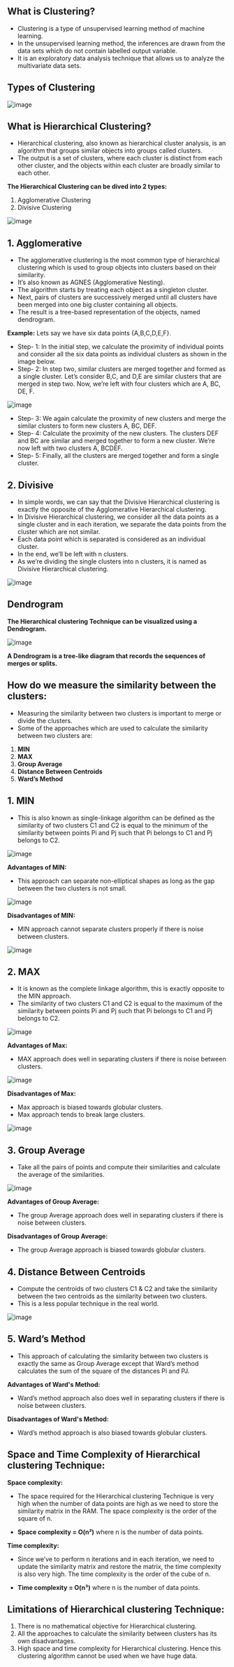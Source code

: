 ## What is Clustering?

- Clustering is a type of unsupervised learning method of machine learning.
- In the unsupervised learning method, the inferences are drawn from the data sets which do not contain labelled output variable. 
- It is an exploratory data analysis technique that allows us to analyze the multivariate data sets.

## Types of Clustering

![image](https://user-images.githubusercontent.com/63282184/134457458-2a8f77b6-3b56-476e-9d0b-a61d7cf90bc7.png)


## **What is Hierarchical Clustering?**

- Hierarchical clustering, also known as hierarchical cluster analysis, is an algorithm that groups similar objects into groups called clusters.
- The output is a set of clusters, where each cluster is distinct from each other cluster, and the objects within each cluster are broadly similar to each other.

**The Hierarchical Clustering can be dived into 2 types:**
1. Agglomerative Clustering
2. Divisive Clustering

![image](https://user-images.githubusercontent.com/63282184/134355337-737f160b-9d31-46f5-8e25-e927ba38bd14.png)



## **1. Agglomerative**

- The agglomerative clustering is the most common type of hierarchical clustering which is used to group objects into clusters based on their similarity. 
- It’s also known as AGNES (Agglomerative Nesting).
- The algorithm starts by treating each object as a singleton cluster. 
- Next, pairs of clusters are successively merged until all clusters have been merged into one big cluster containing all objects. 
- The result is a tree-based representation of the objects, named dendrogram.


**Example:** Lets say we have six data points {A,B,C,D,E,F}.
- Step- 1: In the initial step, we calculate the proximity of individual points and consider all the six data points as individual clusters as shown in the image below.
- Step- 2: In step two, similar clusters are merged together and formed as a single cluster. Let’s consider B,C, and D,E are similar clusters that are merged in step two. Now, we’re left with four clusters which are A, BC, DE, F.

![image](https://user-images.githubusercontent.com/63282184/134357953-59ce9212-0d74-4a12-9b14-25d07899d759.png)

- Step- 3: We again calculate the proximity of new clusters and merge the similar clusters to form new clusters A, BC, DEF.
- Step- 4: Calculate the proximity of the new clusters. The clusters DEF and BC are similar and merged together to form a new cluster. We’re now left with two clusters A, BCDEF.
- Step- 5: Finally, all the clusters are merged together and form a single cluster.

## **2. Divisive**

- In simple words, we can say that the Divisive Hierarchical clustering is exactly the opposite of the Agglomerative Hierarchical clustering. 
- In Divisive Hierarchical clustering, we consider all the data points as a single cluster and in each iteration, we separate the data points from the cluster which are not similar. 
- Each data point which is separated is considered as an individual cluster. 
- In the end, we’ll be left with n clusters.
- As we’re dividing the single clusters into n clusters, it is named as Divisive Hierarchical clustering.

![image](https://user-images.githubusercontent.com/63282184/134359640-2caf09c0-338e-400f-a76a-aa1121f8531d.png)


## Dendrogram
**The Hierarchical clustering Technique can be visualized using a Dendrogram.**

![image](https://user-images.githubusercontent.com/63282184/134359840-bb525d3f-ae04-4220-9d7d-af5234ac6de6.png)

**A Dendrogram is a tree-like diagram that records the sequences of merges or splits.**



## How do we measure the similarity between the clusters:

- Measuring the similarity between two clusters is important to merge or divide the clusters. 
- Some of the approaches which are used to calculate the similarity between two clusters are:

1. **MIN**
2. **MAX**
3. **Group Average**
4. **Distance Between Centroids**
5. **Ward’s Method**

## 1. MIN

- This is also known as single-linkage algorithm can be defined as the similarity of two clusters C1 and C2 is equal to the minimum of the similarity between points Pi and Pj such that Pi belongs to C1 and Pj belongs to C2.

![image](https://user-images.githubusercontent.com/63282184/134361351-425dc982-d8e2-4e40-9d0c-3b31c756ecea.png)

**Advantages of MIN:**

- This approach can separate non-elliptical shapes as long as the gap between the two clusters is not small.

![image](https://user-images.githubusercontent.com/63282184/134362455-82857f21-eb09-4642-a625-5b9189a67df9.png)

**Disadvantages of MIN:**

- MIN approach cannot separate clusters properly if there is noise between clusters.

![image](https://user-images.githubusercontent.com/63282184/134362687-2ab3c381-ac48-4897-9898-b0caf2f84ac8.png)


## 2. **MAX**

- It is known as the complete linkage algorithm, this is exactly opposite to the MIN approach.
- The similarity of two clusters C1 and C2 is equal to the maximum of the similarity between points Pi and Pj such that Pi belongs to C1 and Pj belongs to C2.

![image](https://user-images.githubusercontent.com/63282184/134370428-a5aacc66-0a50-4ecb-9a14-e0071228d3db.png)

**Advantages of Max:**

- MAX approach does well in separating clusters if there is noise between clusters.

![image](https://user-images.githubusercontent.com/63282184/134370685-c2aeb43d-fd7a-4829-91ad-eeab1d12c375.png)


**Disadvantages of Max:**

- Max approach is biased towards globular clusters.
- Max approach tends to break large clusters.

![image](https://user-images.githubusercontent.com/63282184/134370833-4922c60f-199d-46ad-83e9-5ff47a049e8e.png)


## 3. **Group Average**

- Take all the pairs of points and compute their similarities and calculate the average of the similarities.

![image](https://user-images.githubusercontent.com/63282184/134370997-145e13bc-14f7-42cc-ac9e-df1767d2c993.png)


**Advantages of Group Average:**
- The group Average approach does well in separating clusters if there is noise between clusters.

**Disadvantages of Group Average:**
- The group Average approach is biased towards globular clusters.


## 4. **Distance Between Centroids**

- Compute the centroids of two clusters C1 & C2 and take the similarity between the two centroids as the similarity between two clusters. 
- This is a less popular technique in the real world.

![image](https://user-images.githubusercontent.com/63282184/134371740-1cc9cd6d-8162-4f81-ae3f-84f3d559d8b1.png)


## 5. **Ward’s Method**

- This approach of calculating the similarity between two clusters is exactly the same as Group Average except that Ward’s method calculates the sum of the square of the distances Pi and PJ.

**Advantages of Ward's Method:**
- Ward’s method approach also does well in separating clusters if there is noise between clusters.

**Disadvantages of Ward's Method:**
- Ward’s method approach is also biased towards globular clusters.

## Space and Time Complexity of Hierarchical clustering Technique:

**Space complexity:**

- The space required for the Hierarchical clustering Technique is very high when the number of data points are high as we need to store the similarity matrix in the RAM. The space complexity is the order of the square of n.

- **Space complexity = O(n²)** where n is the number of data points.

**Time complexity:**

- Since we’ve to perform n iterations and in each iteration, we need to update the similarity matrix and restore the matrix, the time complexity is also very high. The time complexity is the order of the cube of n.

- **Time complexity = O(n³)** where n is the number of data points.

## Limitations of Hierarchical clustering Technique:

1. There is no mathematical objective for Hierarchical clustering.
2. All the approaches to calculate the similarity between clusters has its own disadvantages.
3. High space and time complexity for Hierarchical clustering. Hence this clustering algorithm cannot be used when we have huge data.
  
